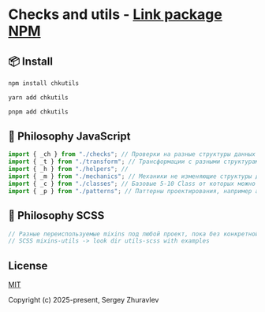 # Checks and utils - [Link package NPM](https://www.npmjs.com/package/chkutils)

## 📦 Install
```bash
npm install chkutils
```

```bash
yarn add chkutils
```

```bash
pnpm add chkutils
```

## 🔨 Philosophy JavaScript
```ts
import { _ch } from "./checks"; // Проверки на разные структуры данных
import { _t } from "./transform"; // Трансформации с разными структурами данных (например, мутации)
import { _h } from "./helpers"; // 
import { _m } from "./mechanics"; // Механики не изменяющие структуры данных и не производят проверки
import { _c } from "./classes"; // Базовые 5-10 Class от которых можно будет наследоваться и расширять под любой проект
import { _p } from "./patterns"; // Паттерны проектирования, например adapter
```

## 🔨 Philosophy SCSS

```scss
// Разные переиспользуемые mixins под любой проект, пока без конкретной философии
// SCSS mixins-utils -> look dir utils-scss with examples
```
## License

[MIT](LICENSE)

Copyright (c) 2025-present, Sergey Zhuravlev